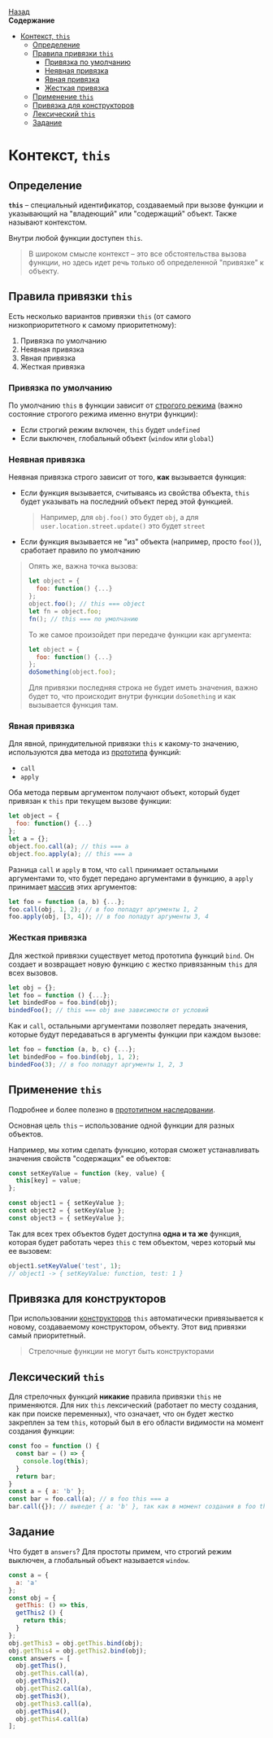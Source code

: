 <!-- START doctoc generated TOC please keep comment here to allow auto update -->
<!-- DON'T EDIT THIS SECTION, INSTEAD RE-RUN doctoc TO UPDATE -->
[Назад](README.md)<br />**Содержание**

- [Контекст, `this`](#%D0%BA%D0%BE%D0%BD%D1%82%D0%B5%D0%BA%D1%81%D1%82-this)
  - [Определение](#%D0%BE%D0%BF%D1%80%D0%B5%D0%B4%D0%B5%D0%BB%D0%B5%D0%BD%D0%B8%D0%B5)
  - [Правила привязки `this`](#%D0%BF%D1%80%D0%B0%D0%B2%D0%B8%D0%BB%D0%B0-%D0%BF%D1%80%D0%B8%D0%B2%D1%8F%D0%B7%D0%BA%D0%B8-this)
    - [Привязка по умолчанию](#%D0%BF%D1%80%D0%B8%D0%B2%D1%8F%D0%B7%D0%BA%D0%B0-%D0%BF%D0%BE-%D1%83%D0%BC%D0%BE%D0%BB%D1%87%D0%B0%D0%BD%D0%B8%D1%8E)
    - [Неявная привязка](#%D0%BD%D0%B5%D1%8F%D0%B2%D0%BD%D0%B0%D1%8F-%D0%BF%D1%80%D0%B8%D0%B2%D1%8F%D0%B7%D0%BA%D0%B0)
    - [Явная привязка](#%D1%8F%D0%B2%D0%BD%D0%B0%D1%8F-%D0%BF%D1%80%D0%B8%D0%B2%D1%8F%D0%B7%D0%BA%D0%B0)
    - [Жесткая привязка](#%D0%B6%D0%B5%D1%81%D1%82%D0%BA%D0%B0%D1%8F-%D0%BF%D1%80%D0%B8%D0%B2%D1%8F%D0%B7%D0%BA%D0%B0)
  - [Применение `this`](#%D0%BF%D1%80%D0%B8%D0%BC%D0%B5%D0%BD%D0%B5%D0%BD%D0%B8%D0%B5-this)
  - [Привязка для конструкторов](#%D0%BF%D1%80%D0%B8%D0%B2%D1%8F%D0%B7%D0%BA%D0%B0-%D0%B4%D0%BB%D1%8F-%D0%BA%D0%BE%D0%BD%D1%81%D1%82%D1%80%D1%83%D0%BA%D1%82%D0%BE%D1%80%D0%BE%D0%B2)
  - [Лексический `this`](#%D0%BB%D0%B5%D0%BA%D1%81%D0%B8%D1%87%D0%B5%D1%81%D0%BA%D0%B8%D0%B9-this)
  - [Задание](#%D0%B7%D0%B0%D0%B4%D0%B0%D0%BD%D0%B8%D0%B5)

<!-- END doctoc generated TOC please keep comment here to allow auto update -->

# Контекст, `this`

## Определение

**`this`** – специальный идентификатор, создаваемый при вызове функции и указывающий на "владеющий" или "содержащий" объект. Также называют контекстом.

Внутри любой функции доступен `this`.

> В широком смысле контекст – это все обстоятельства вызова функции, но здесь идет речь только об определенной "привязке" к объекту. 

## Правила привязки `this`

Есть несколько вариантов привязки `this` (от самого низкоприоритетного к самому приоритетному):

1. Привязка по умолчанию
2. Неявная привязка
3. Явная привязка
4. Жесткая привязка

### Привязка по умолчанию

По умолчанию `this` в функции зависит от [строгого режима](strict_mode.md) (важно состояние строгого режима именно внутри функции):

* Если строгий режим включен, `this` будет `undefined`
* Если выключен, глобальный объект (`window` или `global`)

### Неявная привязка

Неявная привязка строго зависит от того, **как** вызывается функция:

- Если функция вызывается, считываясь из свойства объекта, `this` будет указывать на последний объект перед этой функцией.

  >  Например, для `obj.foo()` это будет `obj`, а для `user.location.street.update()` это будет `street`

- Если функция вызывается не "из" объекта (например, просто `foo()`), сработает правило по умолчанию

> Опять же, важна точка вызова:
>
> ```javascript
> let object = {
>   foo: function() {...}
> };
> object.foo(); // this === object
> let fn = object.foo;
> fn(); // this === по умолчанию
> ```
>
> То же самое произойдет при передаче функции как аргумента:
>
> ```javascript
> let object = {
>   foo: function() {...}
> };
> doSomething(object.foo); 
> ```
>
> Для привязки последняя строка не будет иметь значения, важно будет то, что происходит внутри функции `doSomething` и как вызывается функция там.

### Явная привязка

Для явной, принудительной привязки `this` к какому-то значению, используются два метода из [прототипа](prototype.md) функций: 

* `call` 
* `apply`

Оба метода первым аргументом получают объект, который будет привязан к `this` при текущем вызове функции:

```javascript
let object = {
  foo: function() {...}
};
let a = {};
object.foo.call(a); // this === a
object.foo.apply(a); // this === a
```

Разница `call` и `apply` в том, что `call` принимает остальными аргументами то, что будет передано аргументами в функцию, а `apply` принимает [массив](arrays.md) этих аргументов:

```javascript
let foo = function (a, b) {...};
foo.call(obj, 1, 2); // в foo попадут аргументы 1, 2
foo.apply(obj, [3, 4]); // в foo попадут аргументы 3, 4
```

### Жесткая привязка

Для жесткой привязки существует метод прототипа функций `bind`. Он создает и возвращает новую функцию с жестко привязанным `this` для всех вызовов.

```javascript
let obj = {};
let foo = function () {...};
let bindedFoo = foo.bind(obj);
bindedFoo(); // this === obj вне зависимости от условий
```

Как и `call`, остальными аргументами позволяет передать значения, которые будут передаваться в аргументы функции при каждом вызове:

```javascript
let foo = function (a, b, c) {...};
let bindedFoo = foo.bind(obj, 1, 2);
bindedFoo(3); // в foo попадут аргументы 1, 2, 3
```

## Применение `this`

Подробнее и более полезно в [прототипном наследовании](prototypes.md).

Основная цель `this` – использование одной функции для разных объектов.

Например, мы хотим сделать функцию, которая сможет устанавливать значения свойств "содержащих" ее объектов:

```javascript
const setKeyValue = function (key, value) {
  this[key] = value;
};

const object1 = { setKeyValue };
const object2 = { setKeyValue };
const object3 = { setKeyValue };
```

Так для всех трех объектов будет доступна **одна и та же** функция, которая будет работать через `this` с тем объектом, через который мы ее вызовем:

```javascript
object1.setKeyValue('test', 1);
// object1 -> { setKeyValue: function, test: 1 }
```

## Привязка для конструкторов

При использовании [конструкторов](constructors.md) `this` автоматически привязывается к новому, создаваемому конструктором, объекту. 
Этот вид привязки самый приоритетный.

> Стрелочные функции не могут быть конструкторами 

## Лексический `this`

Для стрелочных функций **никакие** правила привязки `this` не применяются. Для них `this` лексический (работает по месту создания, как при поиске переменных), что означает, что он будет жестко закреплен за тем `this`, который был в его области видимости на момент создания функции:

```javascript
const foo = function () {
  const bar = () => {
    console.log(this);
  }
  return bar;
}
const a = { a: 'b' };
const bar = foo.call(a); // в foo this === a
bar.call({}); // выведет { a: 'b' }, так как в момент создания в foo this указывал на a
```

## Задание

Что будет в `answers`? Для простоты примем, что строгий режим выключен, а глобальный объект называется `window`.

```javascript
const a = {
  a: 'a'
};
const obj = {
  getThis: () => this,
  getThis2 () {
    return this;
  }
};
obj.getThis3 = obj.getThis.bind(obj);
obj.getThis4 = obj.getThis2.bind(obj);
const answers = [
  obj.getThis(),
  obj.getThis.call(a),
  obj.getThis2(),
  obj.getThis2.call(a),
  obj.getThis3(),
  obj.getThis3.call(a),
  obj.getThis4(),
  obj.getThis4.call(a)
];
```